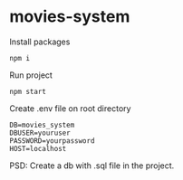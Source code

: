 # movies-system

Install packages
```
npm i 
```

Run project
```
npm start
```

Create .env file on root directory
```
DB=movies_system
DBUSER=youruser
PASSWORD=yourpassword
HOST=localhost
```
PSD: Create a db with .sql file in the project.
